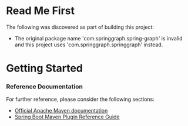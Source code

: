 # Read Me First
The following was discovered as part of building this project:

* The original package name 'com.springgraph.spring-graph' is invalid and this project uses 'com.springgraph.springgraph' instead.

# Getting Started

### Reference Documentation
For further reference, please consider the following sections:

* [Official Apache Maven documentation](https://maven.apache.org/guides/index.html)
* [Spring Boot Maven Plugin Reference Guide](https://docs.spring.io/spring-boot/docs/2.2.5.RELEASE/maven-plugin/)

